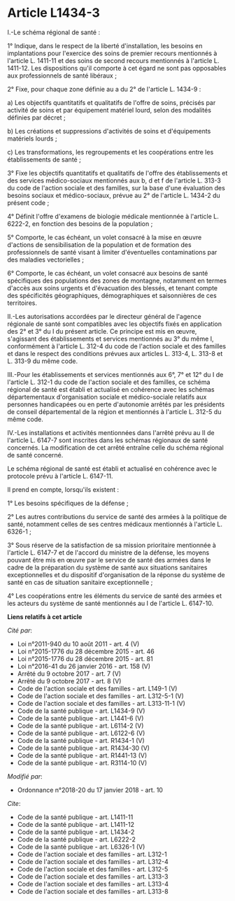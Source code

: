 # Article L1434-3

I.-Le schéma régional de santé : 

1° Indique, dans le respect de la liberté d'installation, les besoins en implantations pour l'exercice des soins de premier
recours mentionnés à l'article L. 1411-11 et des soins de second recours mentionnés à l'article L. 1411-12. Les dispositions
qu'il comporte à cet égard ne sont pas opposables aux professionnels de santé libéraux ; 

2° Fixe, pour chaque zone définie au a du 2° de l'article L. 1434-9 : 

a) Les objectifs quantitatifs et qualitatifs de l'offre de soins, précisés par activité de soins et par équipement matériel
lourd, selon des modalités définies par décret ; 

b) Les créations et suppressions d'activités de soins et d'équipements matériels lourds ; 

c) Les transformations, les regroupements et les coopérations entre les établissements de santé ; 

3° Fixe les objectifs quantitatifs et qualitatifs de l'offre des établissements et des services médico-sociaux mentionnés aux
b, d et f de l'article L. 313-3 du code de l'action sociale et des familles, sur la base d'une évaluation des besoins sociaux
et médico-sociaux, prévue au 2° de l'article L. 1434-2 du présent code ; 

4° Définit l'offre d'examens de biologie médicale mentionnée à l'article L. 6222-2, en fonction des besoins de la
population ; 

5° Comporte, le cas échéant, un volet consacré à la mise en œuvre d'actions de sensibilisation de la population et de
formation des professionnels de santé visant à limiter d'éventuelles contaminations par des maladies vectorielles ; 

6° Comporte, le cas échéant, un volet consacré aux besoins de santé spécifiques des populations des zones de montagne,
notamment en termes d'accès aux soins urgents et d'évacuation des blessés, et tenant compte des spécificités géographiques,
démographiques et saisonnières de ces territoires. 

II.-Les autorisations accordées par le directeur général de l'agence régionale de santé sont compatibles avec les objectifs
fixés en application des 2° et 3° du I du présent article. Ce principe est mis en œuvre, s'agissant des établissements et
services mentionnés au 3° du même I, conformément à l'article L. 312-4 du code de l'action sociale et des familles et dans le
respect des conditions prévues aux articles L. 313-4, L. 313-8 et L. 313-9 du même code. 

III.-Pour les établissements et services mentionnés aux 6°, 7° et 12° du I de l'article L. 312-1 du code de l'action sociale
et des familles, ce schéma régional de santé est établi et actualisé en cohérence avec les schémas départementaux
d'organisation sociale et médico-sociale relatifs aux personnes handicapées ou en perte d'autonomie arrêtés par les
présidents de conseil départemental de la région et mentionnés à l'article L. 312-5 du même code. 

IV.-Les installations et activités mentionnées dans l'arrêté prévu au II de l'article L. 6147-7 sont inscrites dans les
schémas régionaux de santé concernés. La modification de cet arrêté entraîne celle du schéma régional de santé concerné. 

Le schéma régional de santé est établi et actualisé en cohérence avec le protocole prévu à l'article L. 6147-11. 

Il prend en compte, lorsqu'ils existent : 

1° Les besoins spécifiques de la défense ; 

2° Les autres contributions du service de santé des armées à la politique de santé, notamment celles de ses centres médicaux
mentionnés à l'article L. 6326-1 ; 

3° Sous réserve de la satisfaction de sa mission prioritaire mentionnée à l'article L. 6147-7 et de l'accord du ministre de
la défense, les moyens pouvant être mis en œuvre par le service de santé des armées dans le cadre de la préparation du
système de santé aux situations sanitaires exceptionnelles et du dispositif d'organisation de la réponse du système de santé
en cas de situation sanitaire exceptionnelle ; 

4° Les coopérations entre les éléments du service de santé des armées et les acteurs du système de santé mentionnés au I de
l'article L. 6147-10.

**Liens relatifs à cet article**

_Cité par_:

  - Loi n°2011-940 du 10 août 2011 - art. 4 (V)
  - Loi n°2015-1776 du 28 décembre 2015 - art. 46
  - Loi n°2015-1776 du 28 décembre 2015 - art. 81
  - Loi n°2016-41 du 26 janvier 2016 - art. 158 (V)
  - Arrêté du 9 octobre 2017 - art. 7 (V)
  - Arrêté du 9 octobre 2017 - art. 8 (V)
  - Code de l'action sociale et des familles - art. L149-1 (V)
  - Code de l'action sociale et des familles - art. L312-5-1 (V)
  - Code de l'action sociale et des familles - art. L313-11-1 (V)
  - Code de la santé publique - art. L1434-9 (V)
  - Code de la santé publique - art. L1441-6 (V)
  - Code de la santé publique - art. L6114-2 (V)
  - Code de la santé publique - art. L6122-6 (V)
  - Code de la santé publique - art. R1434-1 (V)
  - Code de la santé publique - art. R1434-30 (V)
  - Code de la santé publique - art. R1441-13 (V)
  - Code de la santé publique - art. R3114-10 (V)

_Modifié par_:

  - Ordonnance n°2018-20 du 17 janvier 2018 - art. 10

_Cite_:

  - Code de la santé publique - art. L1411-11
  - Code de la santé publique - art. L1411-12
  - Code de la santé publique - art. L1434-2
  - Code de la santé publique - art. L6222-2
  - Code de la santé publique - art. L6326-1 (V)
  - Code de l'action sociale et des familles - art. L312-1
  - Code de l'action sociale et des familles - art. L312-4
  - Code de l'action sociale et des familles - art. L312-5
  - Code de l'action sociale et des familles - art. L313-3
  - Code de l'action sociale et des familles - art. L313-4
  - Code de l'action sociale et des familles - art. L313-8
